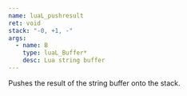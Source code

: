 ```yaml
---
name: luaL_pushresult
ret: void
stack: "-0, +1, -"
args:
  - name: B
    type: luaL_Buffer*
    desc: Lua string buffer
---
```


Pushes the result of the string buffer onto the stack.

